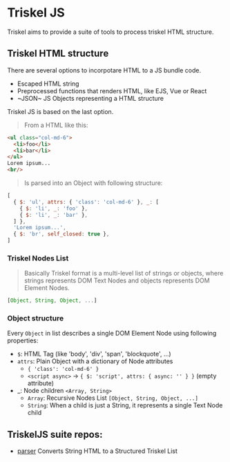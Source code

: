 # Triskel JS

Triskel aims to provide a suite of tools to process triskel HTML structure.

## Triskel HTML structure

There are several options to incorpotare HTML to a JS bundle code.
- Escaped HTML string
- Preprocessed functions that renders HTML, like EJS, Vue or React
- ~JSON~ JS Objects representing a HTML structure

Triskel JS is based on the last option.

> From a HTML like this:

``` html
<ul class="col-md-6">
  <li>foo</li>
  <li>bar</li>
</ul>
Lorem ipsum...
<br/>
```

> Is parsed into an Object with following structure:

``` js
[
  { $: 'ul', attrs: { 'class': 'col-md-6' }, _: [
    { $: 'li', _: 'foo' },
    { $: 'li', _: 'bar' },
  ] },
  'Lorem ipsum...',
  { $: 'br', self_closed: true },
]
```
### Triskel Nodes List

> Basically Triskel format is a multi-level list of strings or objects, where strings represents DOM Text Nodes and objects represents DOM Element Nodes.

``` js
[Object, String, Object, ...]
```

### Object structure

Every `Object` in list describes a single DOM Element Node using following properties:
  - `$`: HTML Tag (like 'body', 'div', 'span', 'blockquote', ...)
  - `attrs`: Plain Object with a dictionary of Node attributes
    - `{ 'class': 'col-md-6' }`
    - `<script async>` -> `{ $: 'script', attrs: { async: '' } }` (empty attribute)
  - _: Node children `<Array, String>`
    - `Array`: Recursive Nodes List `[Object, String, Object, ...]`
    - `String`: When a child is just a String, it represents a single Text Node child

## TriskelJS suite repos:

- [parser](https://github.com/triskeljs/parser)
  Converts String HTML to a Structured Triskel List

